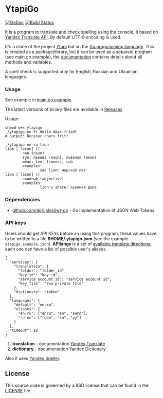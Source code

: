 YtapiGo
=======

[![GoDoc](https://godoc.org/github.com/z0rr0/ytapigo?status.svg)](https://godoc.org/github.com/z0rr0/ytapigo) [![Build Status](https://travis-ci.org/z0rr0/ytapigo.svg?branch=master)](https://travis-ci.org/z0rr0/ytapigo)

It is a program to translate and check spelling using the console, it based on [Yandex Translate API](https://cloud.yandex.ru/docs/translate/). By default UTF-8 encoding is used.

It's a clone of the project [Ytapi](http://z0rr0.github.io/ytapi/) but on the [Go programming language](http://golang.org/). This is created as a package/library, but it can be used as a separate program (see main.go.example), the [documentation](http://godoc.org/github.com/z0rr0/ytapigo) contains details about all methods and variables.

A spell check is supported only for English, Russian and Ukrainian languages.

### Usage


See example in [main.go.example](https://github.com/z0rr0/ytapigo/blob/master/main.go.example).

The latest versions of binary files are available in [Releases](https://github.com/z0rr0/ytapigo/releases)

Usage:

```
chmod u+x ytapigo
./ytapigo en-fr Hello dear fried!
# output: Bonjour chers frit!

./ytapigo en-ru lion
lion [ˈlaɪən] ()
        лев (noun)
        syn: львица (noun), львенок (noun)
        mean: lev, lioness, cub
        examples:
                sea lion: морской лев
lion [ˈlaɪən] ()
        львиный (adjective)
        examples:
                lion's share: львиная доля
```

### Dependencies

- [github.com/dgrijalva/jwt-go](https://github.com/dgrijalva/jwt-go) - Go implementation of JSON Web Tokens.


### API keys

Users should get API KEYs before an using this program, these values have to be written to a file **$HOME/.ytapigo.json** (see the example `ytapigo_example.json`). **APIlangs** is a set of [available translate directions](https://tech.yandex.ru/translate/doc/dg/concepts/langs-docpage/), each one can have a list of possible user's aliases.

```
{
  "services": {
    "translation": {
      "folder": "folder_id",
      "key_id": "key id",
      "service_account_id": "service account id",
      "key_file": "rsa private file"
    },
    "dictionary": "token"
  },
  "languages": {
    "default": "en-ru",
    "aliases": {
      "en-ru": ["enru", "en", "англ"],
      "ru-en": ["ruen", "ru", "ру"]
    }
  },
  "timeout": 10
}
```

1. **translation** - documentation [Yandex Translate](https://cloud.yandex.ru/docs/translate/)
2. **dictionary** - documentation [Yandex Dictionary](https://tech.yandex.com/dictionary/)

Also it uses [Yandex Speller](http://api.yandex.ru/speller/).

## License

This source code is governed by a BSD license that can be found in the [LICENSE](https://github.com/z0rr0/ytapigo/blob/master/LICENSE) file.
